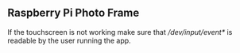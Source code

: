 ## Raspberry Pi Photo Frame

If the touchscreen is not working make sure that _/dev/input/event*_ is readable by the user running the app.



